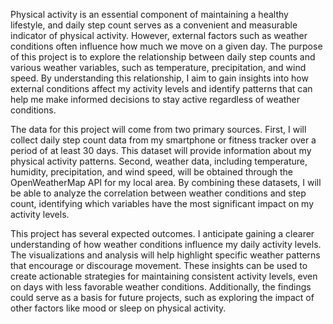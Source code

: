 Physical activity is an essential component of maintaining a healthy lifestyle, and daily step count serves as a convenient and measurable indicator of physical activity. However, external factors such as weather conditions often influence how much we move on a given day. The purpose of this project is to explore the relationship between daily step counts and various weather variables, such as temperature, precipitation, and wind speed. By understanding this relationship, I aim to gain insights into how external conditions affect my activity levels and identify patterns that can help me make informed decisions to stay active regardless of weather conditions.

The data for this project will come from two primary sources. First, I will collect daily step count data from my smartphone or fitness tracker over a period of at least 30 days. This dataset will provide information about my physical activity patterns. Second, weather data, including temperature, humidity, precipitation, and wind speed, will be obtained through the OpenWeatherMap API for my local area. By combining these datasets, I will be able to analyze the correlation between weather conditions and step count, identifying which variables have the most significant impact on my activity levels.

This project has several expected outcomes. I anticipate gaining a clearer understanding of how weather conditions influence my daily activity levels. The visualizations and analysis will help highlight specific weather patterns that encourage or discourage movement. These insights can be used to create actionable strategies for maintaining consistent activity levels, even on days with less favorable weather conditions. Additionally, the findings could serve as a basis for future projects, such as exploring the impact of other factors like mood or sleep on physical activity.


